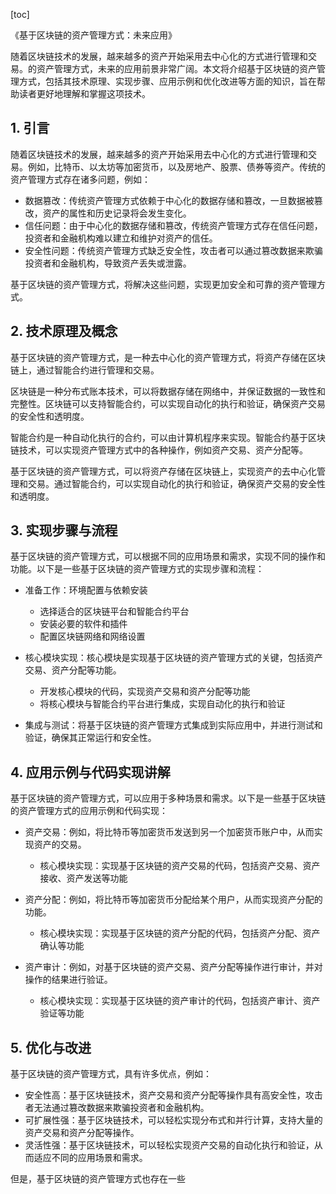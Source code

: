 
[toc]                    
                
                
《基于区块链的资产管理方式：未来应用》

随着区块链技术的发展，越来越多的资产开始采用去中心化的方式进行管理和交易。的资产管理方式，未来的应用前景非常广阔。本文将介绍基于区块链的资产管理方式，包括其技术原理、实现步骤、应用示例和优化改进等方面的知识，旨在帮助读者更好地理解和掌握这项技术。

## 1. 引言

随着区块链技术的发展，越来越多的资产开始采用去中心化的方式进行管理和交易。例如，比特币、以太坊等加密货币，以及房地产、股票、债券等资产。传统的资产管理方式存在诸多问题，例如：

- 数据篡改：传统资产管理方式依赖于中心化的数据存储和篡改，一旦数据被篡改，资产的属性和历史记录将会发生变化。
- 信任问题：由于中心化的数据存储和篡改，传统资产管理方式存在信任问题，投资者和金融机构难以建立和维护对资产的信任。
- 安全性问题：传统资产管理方式缺乏安全性，攻击者可以通过篡改数据来欺骗投资者和金融机构，导致资产丢失或泄露。

基于区块链的资产管理方式，将解决这些问题，实现更加安全和可靠的资产管理方式。

## 2. 技术原理及概念

基于区块链的资产管理方式，是一种去中心化的资产管理方式，将资产存储在区块链上，通过智能合约进行管理和交易。

区块链是一种分布式账本技术，可以将数据存储在网络中，并保证数据的一致性和完整性。区块链可以支持智能合约，可以实现自动化的执行和验证，确保资产交易的安全性和透明度。

智能合约是一种自动化执行的合约，可以由计算机程序来实现。智能合约基于区块链技术，可以实现资产管理方式中的各种操作，例如资产交易、资产分配等。

基于区块链的资产管理方式，可以将资产存储在区块链上，实现资产的去中心化管理和交易。通过智能合约，可以实现自动化的执行和验证，确保资产交易的安全性和透明度。

## 3. 实现步骤与流程

基于区块链的资产管理方式，可以根据不同的应用场景和需求，实现不同的操作和功能。以下是一些基于区块链的资产管理方式的实现步骤和流程：

- 准备工作：环境配置与依赖安装
   - 选择适合的区块链平台和智能合约平台
   - 安装必要的软件和插件
   - 配置区块链网络和网络设置

- 核心模块实现：核心模块是实现基于区块链的资产管理方式的关键，包括资产交易、资产分配等功能。
   - 开发核心模块的代码，实现资产交易和资产分配等功能
   - 将核心模块与智能合约平台进行集成，实现自动化的执行和验证

- 集成与测试：将基于区块链的资产管理方式集成到实际应用中，并进行测试和验证，确保其正常运行和安全性。

## 4. 应用示例与代码实现讲解

基于区块链的资产管理方式，可以应用于多种场景和需求。以下是一些基于区块链的资产管理方式的应用示例和代码实现：

- 资产交易：例如，将比特币等加密货币发送到另一个加密货币账户中，从而实现资产的交易。
   - 核心模块实现：实现基于区块链的资产交易的代码，包括资产交易、资产接收、资产发送等功能

- 资产分配：例如，将比特币等加密货币分配给某个用户，从而实现资产分配的功能。
   - 核心模块实现：实现基于区块链的资产分配的代码，包括资产分配、资产确认等功能

- 资产审计：例如，对基于区块链的资产交易、资产分配等操作进行审计，并对操作的结果进行验证。
   - 核心模块实现：实现基于区块链的资产审计的代码，包括资产审计、资产验证等功能

## 5. 优化与改进

基于区块链的资产管理方式，具有许多优点，例如：

- 安全性高：基于区块链技术，资产交易和资产分配等操作具有高安全性，攻击者无法通过篡改数据来欺骗投资者和金融机构。
- 可扩展性强：基于区块链技术，可以轻松实现分布式和并行计算，支持大量的资产交易和资产分配等操作。
- 灵活性强：基于区块链技术，可以轻松实现资产交易的自动化执行和验证，从而适应不同的应用场景和需求。

但是，基于区块链的资产管理方式也存在一些

